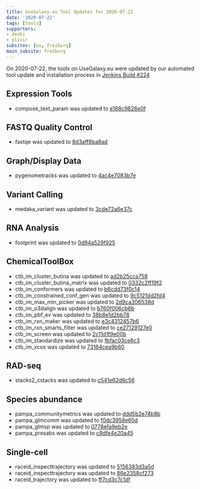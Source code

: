 ```yaml
---
title: UseGalaxy.eu Tool Updates for 2020-07-22
date: '2020-07-22'
tags: [tools]
supporters:
- denbi
- elixir
subsites: [eu, freiburg]
main_subsite: freiburg
---
```


On 2020-07-22, the tools on UseGalaxy.eu were updated by our automated tool update and installation process in [Jenkins Build #224](https://build.galaxyproject.eu/job/usegalaxy-eu/job/install-tools/#224/)


## Expression Tools

- compose_text_param was updated to [e188c9826e0f](https://toolshed.g2.bx.psu.edu/view/iuc/compose_text_param/e188c9826e0f)

## FASTQ Quality Control

- fastqe was updated to [8d3aff8ba8ad](https://toolshed.g2.bx.psu.edu/view/iuc/fastqe/8d3aff8ba8ad)

## Graph/Display Data

- pygenometracks was updated to [4ac4e7083b7e](https://toolshed.g2.bx.psu.edu/view/iuc/pygenometracks/4ac4e7083b7e)

## Variant Calling

- medaka_variant was updated to [3cde72a6e37c](https://toolshed.g2.bx.psu.edu/view/iuc/medaka_variant/3cde72a6e37c)

## RNA Analysis

- footprint was updated to [0d94a529f925](https://toolshed.g2.bx.psu.edu/view/rnateam/footprint/0d94a529f925)

## ChemicalToolBox

- ctb_im_cluster_butina was updated to [ad2b25cca758](https://toolshed.g2.bx.psu.edu/view/bgruening/ctb_im_cluster_butina/ad2b25cca758)
- ctb_im_cluster_butina_matrix was updated to [0332c2ff19f2](https://toolshed.g2.bx.psu.edu/view/bgruening/ctb_im_cluster_butina_matrix/0332c2ff19f2)
- ctb_im_conformers was updated to [b6cdd73f0c14](https://toolshed.g2.bx.psu.edu/view/bgruening/ctb_im_conformers/b6cdd73f0c14)
- ctb_im_constrained_conf_gen was updated to [9c5121dd2fd4](https://toolshed.g2.bx.psu.edu/view/bgruening/ctb_im_constrained_conf_gen/9c5121dd2fd4)
- ctb_im_max_min_picker was updated to [2d9ca306538d](https://toolshed.g2.bx.psu.edu/view/bgruening/ctb_im_max_min_picker/2d9ca306538d)
- ctb_im_o3dalign was updated to [b760f006cb6b](https://toolshed.g2.bx.psu.edu/view/bgruening/ctb_im_o3dalign/b760f006cb6b)
- ctb_im_pbf_ev was updated to [38b8e1d2bb78](https://toolshed.g2.bx.psu.edu/view/bgruening/ctb_im_pbf_ev/38b8e1d2bb78)
- ctb_im_rxn_maker was updated to [e3c4312457b6](https://toolshed.g2.bx.psu.edu/view/bgruening/ctb_im_rxn_maker/e3c4312457b6)
- ctb_im_rxn_smarts_filter was updated to [ce27129127e0](https://toolshed.g2.bx.psu.edu/view/bgruening/ctb_im_rxn_smarts_filter/ce27129127e0)
- ctb_im_screen was updated to [2c11d1f9e00b](https://toolshed.g2.bx.psu.edu/view/bgruening/ctb_im_screen/2c11d1f9e00b)
- ctb_im_standardize was updated to [fbfac03ce8c3](https://toolshed.g2.bx.psu.edu/view/bgruening/ctb_im_standardize/fbfac03ce8c3)
- ctb_im_xcos was updated to [73164cea9b60](https://toolshed.g2.bx.psu.edu/view/bgruening/ctb_im_xcos/73164cea9b60)

## RAD-seq

- stacks2_cstacks was updated to [c541e62d6c56](https://toolshed.g2.bx.psu.edu/view/iuc/stacks2_cstacks/c541e62d6c56)

## Species abundance

- pampa_communitymetrics was updated to [ddd5b2e74b8b](https://toolshed.g2.bx.psu.edu/view/ecology/pampa_communitymetrics/ddd5b2e74b8b)
- pampa_glmcomm was updated to [f0dc3958e65d](https://toolshed.g2.bx.psu.edu/view/ecology/pampa_glmcomm/f0dc3958e65d)
- pampa_glmsp was updated to [0778efa9eb2e](https://toolshed.g2.bx.psu.edu/view/ecology/pampa_glmsp/0778efa9eb2e)
- pampa_presabs was updated to [c9dfe4e20a45](https://toolshed.g2.bx.psu.edu/view/ecology/pampa_presabs/c9dfe4e20a45)

## Single-cell

- raceid_inspecttrajectory was updated to [5156383d3a5d](https://toolshed.g2.bx.psu.edu/view/iuc/raceid_inspecttrajectory/5156383d3a5d)
- raceid_inspecttrajectory was updated to [86e2358cf273](https://toolshed.g2.bx.psu.edu/view/iuc/raceid_inspecttrajectory/86e2358cf273)
- raceid_trajectory was updated to [ff7cd3c7c1df](https://toolshed.g2.bx.psu.edu/view/iuc/raceid_trajectory/ff7cd3c7c1df)


